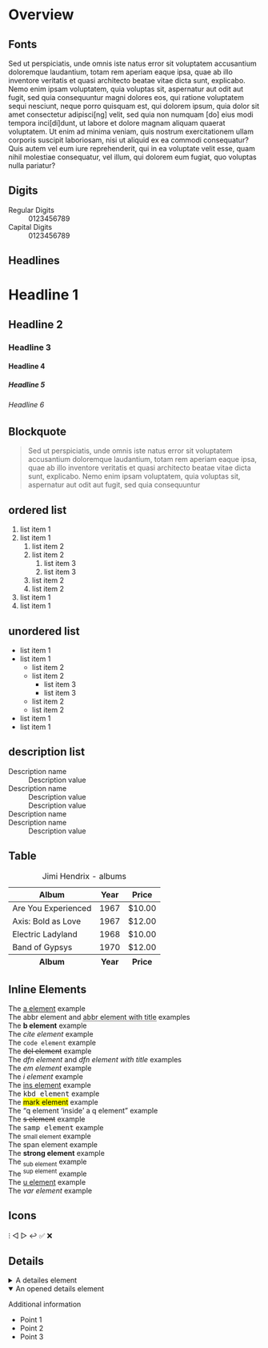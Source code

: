 Overview
========

## Fonts

Sed ut perspiciatis, unde omnis iste natus error sit voluptatem accusantium doloremque laudantium, totam rem aperiam eaque ipsa, quae ab illo inventore veritatis et quasi architecto beatae vitae dicta sunt, explicabo. Nemo enim ipsam voluptatem, quia voluptas sit, aspernatur aut odit aut fugit, sed quia consequuntur magni dolores eos, qui ratione voluptatem sequi nesciunt, neque porro quisquam est, qui dolorem ipsum, quia dolor sit amet consectetur adipisci[ng] velit, sed quia non numquam [do] eius modi tempora inci[di]dunt, ut labore et dolore magnam aliquam quaerat voluptatem. Ut enim ad minima veniam, quis nostrum exercitationem ullam corporis suscipit laboriosam, nisi ut aliquid ex ea commodi consequatur? Quis autem vel eum iure reprehenderit, qui in ea voluptate velit esse, quam nihil molestiae consequatur, vel illum, qui dolorem eum fugiat, quo voluptas nulla pariatur?

## Digits

<dl>
  <dt>Regular Digits</dt><dd>0123456789</dd>
  <dt>Capital Digits</dt><dd class="capital-digits">0123456789</dd>
</dl>

## Headlines

<h1>Headline 1</h1>
<h2>Headline 2</h2>
<h3>Headline 3</h3>
<h4>Headline 4</h4>
<h5>Headline 5</h5>
<h6>Headline 6</h6>

## Blockquote

<blockquote>
  <p>Sed ut perspiciatis, unde omnis iste natus error sit voluptatem accusantium doloremque laudantium, totam rem aperiam eaque ipsa, quae ab illo inventore veritatis et quasi architecto beatae vitae dicta sunt, explicabo. Nemo enim ipsam voluptatem, quia voluptas sit, aspernatur aut odit aut fugit, sed quia consequuntur </p>
</blockquote>

       
## ordered list

<ol>
  <li>list item 1</li>
  <li>list item 1
    <ol>
      <li>list item 2</li>
      <li>list item 2
        <ol>
            <li>list item 3</li>
            <li>list item 3</li>
        </ol>
      </li>
      <li>list item 2</li>
      <li>list item 2</li>
    </ol>
  </li>
  <li>list item 1</li>
  <li>list item 1</li>
</ol>

## unordered list

<ul>
  <li>list item 1</li>
  <li>list item 1
    <ul>
      <li>list item 2</li>
      <li>list item 2
        <ul>
          <li>list item 3</li>
          <li>list item 3</li>
        </ul>
      </li>
      <li>list item 2</li>
      <li>list item 2</li>
    </ul>
  </li>
  <li>list item 1</li>
  <li>list item 1</li>
</ul>

## description list

<dl>
    <dt>Description name</dt>
    <dd>Description value</dd>
    <dt>Description name</dt>
    <dd>Description value</dd>
    <dd>Description value</dd>
    <dt>Description name</dt>
    <dt>Description name</dt>
    <dd>Description value</dd>
</dl>

## Table

<table>
  <caption>Jimi Hendrix - albums</caption>
  <thead>
      <tr>
          <th>Album</th>
          <th>Year</th>
          <th>Price</th>
      </tr>
  </thead>
  <tfoot>
      <tr>
          <th>Album</th>
          <th>Year</th>
          <th>Price</th>
      </tr>
  </tfoot>
  <tbody>
      <tr>
          <td>Are You Experienced</td>
          <td>1967</td>
          <td>$10.00</td>
      </tr>
      <tr>
          <td>Axis: Bold as Love</td>
          <td>1967</td>
          <td>$12.00</td>
      </tr>
      <tr>
          <td>Electric Ladyland</td>
          <td>1968</td>
          <td>$10.00</td>
      </tr>
      <tr>
          <td>Band of Gypsys</td>
          <td>1970</td>
          <td>$12.00</td>
      </tr>
  </tbody>
</table>

## Inline Elements

<p>
  The <a href="#">a element</a> example<br>
  The <abbr>abbr element</abbr> and <abbr title="Title text">abbr element with title</abbr> examples<br>
  The <b>b element</b> example<br>
  The <cite>cite element</cite> example<br>
  The <code>code element</code> example<br>
  The <del>del element</del> example<br>
  The <dfn>dfn element</dfn> and <dfn title="Title text">dfn element with title</dfn> examples<br>
  The <em>em element</em> example<br>
  The <i>i element</i> example<br>
  The <ins>ins element</ins> example<br>
  The <kbd>kbd element</kbd> example<br>
  The <mark>mark element</mark> example<br>
  The <q>q element <q>inside</q> a q element</q> example<br>
  The <s>s element</s> example<br>
  The <samp>samp element</samp> example<br>
  The <small>small element</small> example<br>
  The <span>span element</span> example<br>
  The <strong>strong element</strong> example<br>
  The <sub>sub element</sub> example<br>
  The <sup>sup element</sup> example<br>
  The <u>u element</u> example<br>
  The <var>var element</var> example
</p>

## Icons

⁝ ◅ ▻ ↩ ✅ ❌

## Details

<details>
  <summary>A detailes element</summary>
  <p>Additional information</p>
  <ul>
    <li>Point 1</li>
    <li>Point 2</li>
  </ul>
</details>

<details open>
  <summary>An opened details element</summary>
  <p>Additional information</p>
  <ul>
    <li>Point 1</li>
    <li>Point 2</li>
    <li>Point 3</li>
  </ul>
</details>
